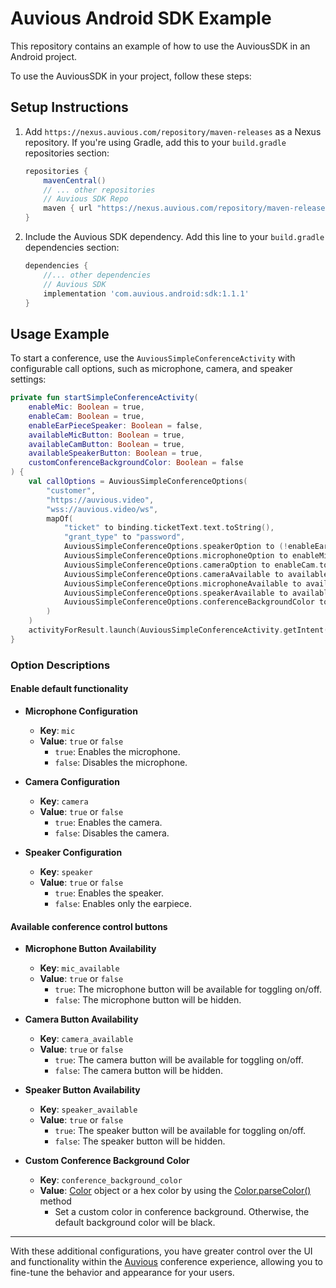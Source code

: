 # Auvious Android SDK Example
This repository contains an example of how to use the AuviousSDK in an Android project.

To use the AuviousSDK in your project, follow these steps:

## Setup Instructions

1. Add `https://nexus.auvious.com/repository/maven-releases` as a Nexus repository. If you're using Gradle, add this to your `build.gradle` repositories section:
   ```groovy
   repositories {
       mavenCentral()
       // ... other repositories
       // Auvious SDK Repo
       maven { url "https://nexus.auvious.com/repository/maven-releases" }
   }
   ```

2. Include the Auvious SDK dependency. Add this line to your `build.gradle` dependencies section:
   ```groovy
   dependencies {
       //... other dependencies
       // Auvious SDK
       implementation 'com.auvious.android:sdk:1.1.1'
   }
   ```

## Usage Example

To start a conference, use the `AuviousSimpleConferenceActivity` with configurable call options, such as microphone, camera, and speaker settings:

```kotlin
private fun startSimpleConferenceActivity(
    enableMic: Boolean = true,
    enableCam: Boolean = true,
    enableEarPieceSpeaker: Boolean = false,
    availableMicButton: Boolean = true,
    availableCamButton: Boolean = true,
    availableSpeakerButton: Boolean = true,
    customConferenceBackgroundColor: Boolean = false
) {
    val callOptions = AuviousSimpleConferenceOptions(
        "customer",
        "https://auvious.video",
        "wss://auvious.video/ws",
        mapOf(
            "ticket" to binding.ticketText.text.toString(),
            "grant_type" to "password",
            AuviousSimpleConferenceOptions.speakerOption to (!enableEarPieceSpeaker).toString(),
            AuviousSimpleConferenceOptions.microphoneOption to enableMic.toString(),
            AuviousSimpleConferenceOptions.cameraOption to enableCam.toString(),
            AuviousSimpleConferenceOptions.cameraAvailable to availableCamButton.toString(),
            AuviousSimpleConferenceOptions.microphoneAvailable to availableMicButton.toString(),
            AuviousSimpleConferenceOptions.speakerAvailable to availableSpeakerButton.toString(),
            AuviousSimpleConferenceOptions.conferenceBackgroundColor to if (customConferenceBackgroundColor) Color.parseColor("#3366ff").toString() else Color.BLACK.toString()
        )
    )
    activityForResult.launch(AuviousSimpleConferenceActivity.getIntent(this, callOptions))
}
```

### Option Descriptions

#### Enable default functionality
- **Microphone Configuration**
  - **Key**: `mic`
  - **Value**: `true` or `false`
    - `true`: Enables the microphone.
    - `false`: Disables the microphone.

- **Camera Configuration**
  - **Key**: `camera`
  - **Value**: `true` or `false`
    - `true`: Enables the camera.
    - `false`: Disables the camera.

- **Speaker Configuration**
  - **Key**: `speaker`
  - **Value**: `true` or `false`
    - `true`: Enables the speaker.
    - `false`: Enables only the earpiece.

#### Available conference control buttons
  - **Microphone Button Availability**
    - **Key**: `mic_available`
    - **Value**: `true` or `false`
      - `true`: The microphone button will be available for toggling on/off.
      - `false`: The microphone button will be hidden.

  - **Camera Button Availability**
    - **Key**: `camera_available`
    - **Value**: `true` or `false`
      - `true`: The camera button will be available for toggling on/off.
      - `false`: The camera button will be hidden.

  - **Speaker Button Availability**
    - **Key**: `speaker_available`
    - **Value**: `true` or `false`
      - `true`: The speaker button will be available for toggling on/off.
      - `false`: The speaker button will be hidden.

- **Custom Conference Background Color**
  - **Key**: `conference_background_color`
  - **Value**: [Color](https://developer.android.com/reference/android/graphics/Color) object or a hex color by using the [Color.parseColor()](https://developer.android.com/reference/android/graphics/Color#parseColor(java.lang.String)) method
    - Set a custom color in conference background. Otherwise, the default background color will be black.

---

With these additional configurations, you have greater control over the UI and functionality within the [Auvious](www.auvious.com) conference experience, allowing you to fine-tune the behavior and appearance for your users.
